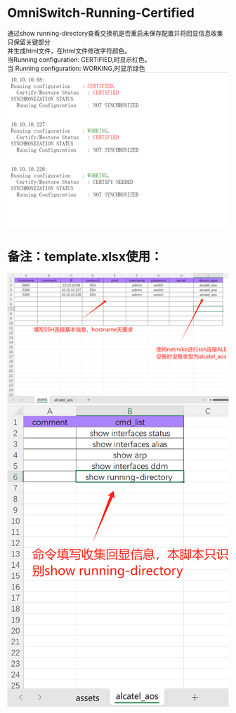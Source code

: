 # OmniSwitch-Running-Certified
通过show running-directory查看交换机是否重启未保存配置并将回显信息收集只保留关键部分<br>
并生成html文件，在html文件修改字符颜色。<br>
当Running configuration: CERTIFIED,时显示红色。<br>
当 Running configuration: WORKING,时显示绿色<br>
![image](https://github.com/DengShicong/OmniSwitch-Running-Certified/blob/main/pictures/html.png)

# 备注：template.xlsx使用：<br>
![image](https://github.com/DengShicong/OmniSwitch-Running-Certified/blob/main/pictures/assets.png)
![image](https://github.com/DengShicong/OmniSwitch-Running-Certified/blob/main/pictures/cmd.png)

